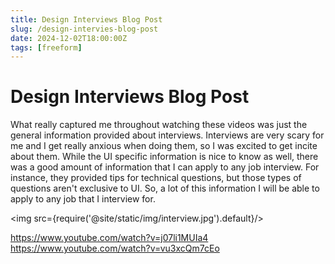 ```yaml
---
title: Design Interviews Blog Post
slug: /design-intervies-blog-post
date: 2024-12-02T18:00:00Z
tags: [freeform]
---
```


# Design Interviews Blog Post
What really captured me throughout watching these videos was just the general information provided about interviews. Interviews are very scary for me and I get really anxious when doing them, so I was excited to get incite about them. While the UI specific information is nice to know as well, there was a good amount of information that I can apply to any job interview. For instance, they provided tips for technical questions, but those types of questions aren't exclusive to UI. So, a lot of this information I will be able to apply to any job that I interview for.

<img src={require('@site/static/img/interview.jpg').default}/> 

https://www.youtube.com/watch?v=j07li1MUIa4
https://www.youtube.com/watch?v=vu3xcQm7cEo